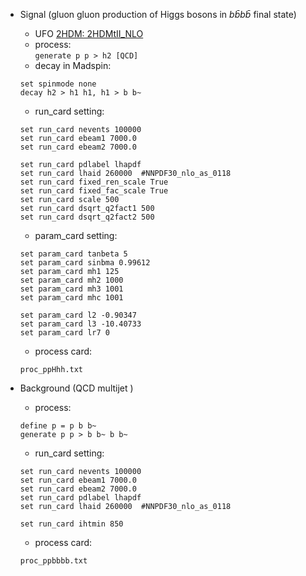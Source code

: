 


* Signal (gluon gluon production of Higgs bosons in $b\bar{b}b\bar{b}$ final state)  
    * UFO [2HDM: 2HDMtII_NLO](https://feynrules.irmp.ucl.ac.be/wiki/HiggsCharacterisation)  
    * process:   
    `generate p p > h2 [QCD]`     
    * decay in Madspin: 
    ```
    set spinmode none   
    decay h2 > h1 h1, h1 > b b~
    ```
    
    * run_card setting:  
    ```
    set run_card nevents 100000
    set run_card ebeam1 7000.0
    set run_card ebeam2 7000.0

    set run_card pdlabel lhapdf 
    set run_card lhaid 260000  #NNPDF30_nlo_as_0118
    set run_card fixed_ren_scale True
    set run_card fixed_fac_scale True
    set run_card scale 500
    set run_card dsqrt_q2fact1 500
    set run_card dsqrt_q2fact2 500
    ```
    
    * param_card setting:  
    ```
    set param_card tanbeta 5
    set param_card sinbma 0.99612
    set param_card mh1 125
    set param_card mh2 1000
    set param_card mh3 1001
    set param_card mhc 1001

    set param_card l2 -0.90347
    set param_card l3 -10.40733
    set param_card lr7 0
    ```
    * process card:
    ```
    proc_ppHhh.txt
    ```




* Background (QCD multijet )   
    * process:   
    ```
    define p = p b b~    
    generate p p > b b~ b b~  
    ```  
    
    * run_card setting:
    ```
    set run_card nevents 100000
    set run_card ebeam1 7000.0
    set run_card ebeam2 7000.0
    set run_card pdlabel lhapdf 
    set run_card lhaid 260000  #NNPDF30_nlo_as_0118

    set run_card ihtmin 850
    ```
    * process card:
    ```
    proc_ppbbbb.txt
    ```